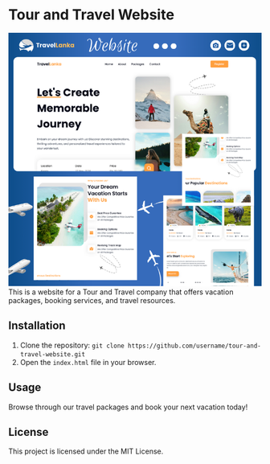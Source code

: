 # Tour and Travel Website
<img src="https://github.com/Yasintha8/tour-and-travel-website/blob/main/Images/Cover.png">
This is a website for a Tour and Travel company that offers vacation packages, booking services, and travel resources.

## Installation

1. Clone the repository: `git clone https://github.com/username/tour-and-travel-website.git`
2. Open the `index.html` file in your browser.

## Usage

Browse through our travel packages and book your next vacation today!

## License

This project is licensed under the MIT License.
